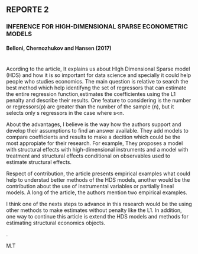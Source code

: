 ## REPORTE 2 
### INFERENCE FOR  HIGH-DIMENSIONAL SPARSE ECONOMETRIC MODELS
#### Belloni, Chernozhukov and Hansen (2017)
#
 Acording to the article, It explains us about HIgh Dimensional Sparse model (HDS) and how it is so important for data science and specially it could help people who studies economics. The main question is relative to search the best method which help identifyng the set of regressors that can estimate the entire regression function,estimates the coefficientes using the L1 penalty and describe their results. One feature to considering is the number or regressors(p) are greater than the number of the sample (n), but it selects only s regressors in the case where s<n.

 About the advantages, I believe is the way how the authors support and develop their assumptions to find an answer available. They add models to compare coefficients and results to make a decition which could be the most appropiate for their research. For example, They proposes a model with structural effects with high-dimensional instruments and a model with treatment and structural effects conditional on observables used to estimate structural effects. 
 
 Respect of contribution, the article presents empirical examples what could help to understad better methods of the HDS models, another would be the contribution about the use of instrumental variables or partially lineal models. A long of the article, the authors mention two empirical examples.

 I think one of the nexts steps to advance in this research would be the using other methods to make estimates without penalty like the L1. In addition, one way to continue this article is extend the HDS models and methods for estimating structural economics objects.



.



 M.T
